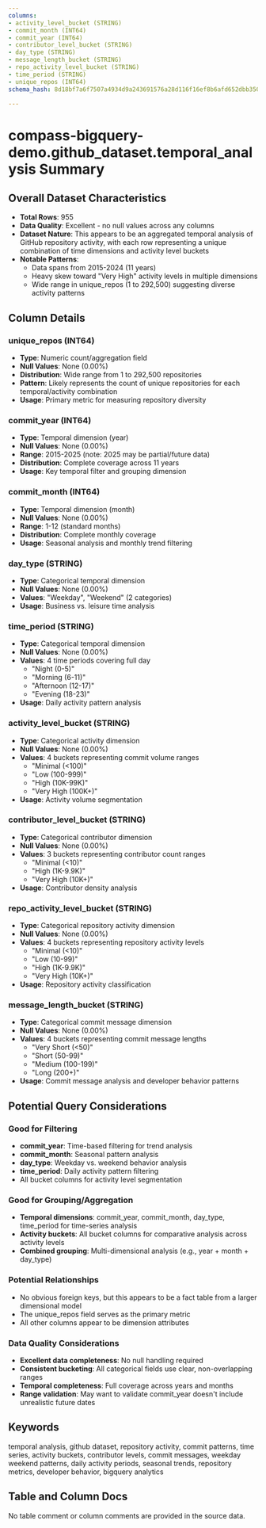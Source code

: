 ```yaml
---
columns:
- activity_level_bucket (STRING)
- commit_month (INT64)
- commit_year (INT64)
- contributor_level_bucket (STRING)
- day_type (STRING)
- message_length_bucket (STRING)
- repo_activity_level_bucket (STRING)
- time_period (STRING)
- unique_repos (INT64)
schema_hash: 8d18bf7a6f7507a4934d9a243691576a28d116f16ef8b6afd652dbb350651cc4

---
```

# compass-bigquery-demo.github_dataset.temporal_analysis Summary

## Overall Dataset Characteristics

- **Total Rows**: 955
- **Data Quality**: Excellent - no null values across any columns
- **Dataset Nature**: This appears to be an aggregated temporal analysis of GitHub repository activity, with each row representing a unique combination of time dimensions and activity level buckets
- **Notable Patterns**: 
  - Data spans from 2015-2024 (11 years)
  - Heavy skew toward "Very High" activity levels in multiple dimensions
  - Wide range in unique_repos (1 to 292,500) suggesting diverse activity patterns

## Column Details

### unique_repos (INT64)
- **Type**: Numeric count/aggregation field
- **Null Values**: None (0.00%)
- **Distribution**: Wide range from 1 to 292,500 repositories
- **Pattern**: Likely represents the count of unique repositories for each temporal/activity combination
- **Usage**: Primary metric for measuring repository diversity

### commit_year (INT64)
- **Type**: Temporal dimension (year)
- **Null Values**: None (0.00%)
- **Range**: 2015-2025 (note: 2025 may be partial/future data)
- **Distribution**: Complete coverage across 11 years
- **Usage**: Key temporal filter and grouping dimension

### commit_month (INT64)
- **Type**: Temporal dimension (month)
- **Null Values**: None (0.00%)
- **Range**: 1-12 (standard months)
- **Distribution**: Complete monthly coverage
- **Usage**: Seasonal analysis and monthly trend filtering

### day_type (STRING)
- **Type**: Categorical temporal dimension
- **Null Values**: None (0.00%)
- **Values**: "Weekday", "Weekend" (2 categories)
- **Usage**: Business vs. leisure time analysis

### time_period (STRING)
- **Type**: Categorical temporal dimension
- **Null Values**: None (0.00%)
- **Values**: 4 time periods covering full day
  - "Night (0-5)"
  - "Morning (6-11)"
  - "Afternoon (12-17)"
  - "Evening (18-23)"
- **Usage**: Daily activity pattern analysis

### activity_level_bucket (STRING)
- **Type**: Categorical activity dimension
- **Null Values**: None (0.00%)
- **Values**: 4 buckets representing commit volume ranges
  - "Minimal (<100)"
  - "Low (100-999)"
  - "High (10K-99K)"
  - "Very High (100K+)"
- **Usage**: Activity volume segmentation

### contributor_level_bucket (STRING)
- **Type**: Categorical contributor dimension
- **Null Values**: None (0.00%)
- **Values**: 3 buckets representing contributor count ranges
  - "Minimal (<10)"
  - "High (1K-9.9K)"
  - "Very High (10K+)"
- **Usage**: Contributor density analysis

### repo_activity_level_bucket (STRING)
- **Type**: Categorical repository activity dimension
- **Null Values**: None (0.00%)
- **Values**: 4 buckets representing repository activity levels
  - "Minimal (<10)"
  - "Low (10-99)"
  - "High (1K-9.9K)"
  - "Very High (10K+)"
- **Usage**: Repository activity classification

### message_length_bucket (STRING)
- **Type**: Categorical commit message dimension
- **Null Values**: None (0.00%)
- **Values**: 4 buckets representing commit message lengths
  - "Very Short (<50)"
  - "Short (50-99)"
  - "Medium (100-199)"
  - "Long (200+)"
- **Usage**: Commit message analysis and developer behavior patterns

## Potential Query Considerations

### Good for Filtering
- **commit_year**: Time-based filtering for trend analysis
- **commit_month**: Seasonal pattern analysis
- **day_type**: Weekday vs. weekend behavior analysis
- **time_period**: Daily activity pattern filtering
- All bucket columns for activity level segmentation

### Good for Grouping/Aggregation
- **Temporal dimensions**: commit_year, commit_month, day_type, time_period for time-series analysis
- **Activity buckets**: All bucket columns for comparative analysis across activity levels
- **Combined grouping**: Multi-dimensional analysis (e.g., year + month + day_type)

### Potential Relationships
- No obvious foreign keys, but this appears to be a fact table from a larger dimensional model
- The unique_repos field serves as the primary metric
- All other columns appear to be dimension attributes

### Data Quality Considerations
- **Excellent data completeness**: No null handling required
- **Consistent bucketing**: All categorical fields use clear, non-overlapping ranges
- **Temporal completeness**: Full coverage across years and months
- **Range validation**: May want to validate commit_year doesn't include unrealistic future dates

## Keywords
temporal analysis, github dataset, repository activity, commit patterns, time series, activity buckets, contributor levels, commit messages, weekday weekend patterns, daily activity periods, seasonal trends, repository metrics, developer behavior, bigquery analytics

## Table and Column Docs
No table comment or column comments are provided in the source data.
